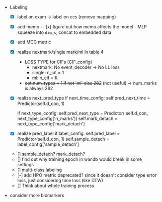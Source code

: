 
* Labeling
    - [x] label on exam -> label on ccs (remove mapping)
    - [x] add memo
        -- [x] figure out how memo affects the model - MLP squeeze into `dim_s`, concat to embedded data
    - [x] add MCC metric
    - [x] realize nextmark/single mark/ml in table 4
        * LOSS TYPE for CIFs (CIF_config)
            - nextmark: No event_decoder -> No LL loss
            - single: n_cif = 1
            - ml: n_cif = K
        * ~~opt.num_types = 1 if not 'ml' else 282~~ (not useful) -> num_marks is always 282
    - [x] realize next_pred_type
        if next_time_config:
            self.pred_next_time = Predictor(self.d_con, 1)

        if next_type_config:
            self.pred_next_type = Predictor(
                self.d_con, next_type_config['n_marks'])
            self.mark_detach = next_type_config['mark_detach']
    - [x] realize pred_label
        if label_config:
            self.pred_label = Predictor(self.d_con, 1)
            self.sample_detach = label_config['sample_detach']
    - [] sample_detach? mark_detach? 
    - [] find out why training epoch in wandb would break in some settings
    - [] multi-class labeling
    - [-] add HPO metric
        deprecated? since it doesn't consider type error loss, just considering time loss (like DTW)
    - [] Think about whole training process


* consider more biomarkers
